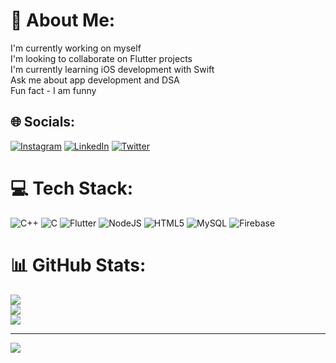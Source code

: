 # 💫 About Me:
I'm currently working on myself<br>I'm looking to collaborate on Flutter projects<br>I'm currently learning iOS development with Swift <br>Ask me about app development and DSA<br>Fun fact - I am funny<br>


## 🌐 Socials:
[![Instagram](https://img.shields.io/badge/Instagram-%23E4405F.svg?logo=Instagram&logoColor=white)](https://instagram.com/night_owl___________) [![LinkedIn](https://img.shields.io/badge/LinkedIn-%230077B5.svg?logo=linkedin&logoColor=white)](https://linkedin.com/in/ravikant--tiwari) [![Twitter](https://img.shields.io/badge/Twitter-%231DA1F2.svg?logo=Twitter&logoColor=white)](https://twitter.com/ravi0154957238) 

# 💻 Tech Stack:
![C++](https://img.shields.io/badge/c++-%2300599C.svg?style=for-the-badge&logo=c%2B%2B&logoColor=white) ![C](https://img.shields.io/badge/c-%2300599C.svg?style=for-the-badge&logo=c&logoColor=white) ![Flutter](https://img.shields.io/badge/Flutter-%2302569B.svg?style=for-the-badge&logo=Flutter&logoColor=white) ![NodeJS](https://img.shields.io/badge/node.js-6DA55F?style=for-the-badge&logo=node.js&logoColor=white) ![HTML5](https://img.shields.io/badge/html5-%23E34F26.svg?style=for-the-badge&logo=html5&logoColor=white) ![MySQL](https://img.shields.io/badge/mysql-%2300000f.svg?style=for-the-badge&logo=mysql&logoColor=white) ![Firebase](https://img.shields.io/badge/Firebase-039BE5?style=for-the-badge&logo=Firebase&logoColor=white)
# 📊 GitHub Stats:
![](https://github-readme-stats.vercel.app/api?username=rkt1234&theme=dark&hide_border=false&include_all_commits=false&count_private=false)<br/>
![](https://github-readme-streak-stats.herokuapp.com/?user=rkt1234&theme=dark&hide_border=false)<br/>
![](https://github-readme-stats.vercel.app/api/top-langs/?username=rkt1234&theme=dark&hide_border=false&include_all_commits=false&count_private=false&layout=compact)

---
[![](https://visitcount.itsvg.in/api?id=rkt1234&icon=0&color=0)](https://visitcount.itsvg.in)

<!-- Proudly created with GPRM ( https://gprm.itsvg.in ) -->
